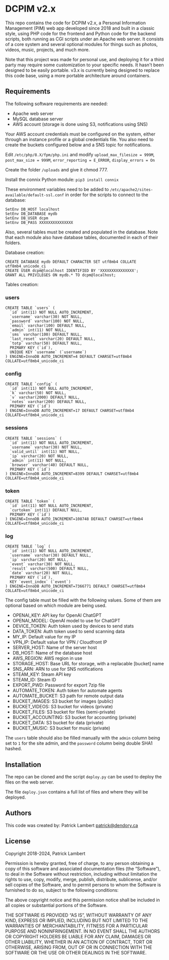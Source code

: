 # DCPIM v2.x

This repo contains the code for DCPIM v2.x, a Personal Information Management (PIM) web app developed since 2018 and built in a classic style, using PHP code for the frontend and Python code for the backend scripts, both running as CGI scripts under an Apache web server. It consists of a core system and several optional modules for things such as photos, videos, music, projects, and much more.

Note that this project was made for personal use, and deploying it for a third party may require some customization to your specific needs. It hasn't been designed to be easily portable. v3.x is currently being designed to replace this code base, using a more portable architecture around containers.


## Requirements

The following software requirements are needed:

* Apache web server
* MySQL database server
* AWS account (storage is done using S3, notifications using SNS)

Your AWS account credentials must be configured on the system, either through an instance profile or a global credentials file. You also need to create the buckets configured below and a SNS topic for notifications.

Edit `/etc/php/8.X/fpm/php.ini` and modify `upload_max_filesize = 999M`, `post_max_size = 999M`, `error_reporting = E_ERROR`, `display_errors = On`

Create the folder `/uploads` and give it chmod 777.

Install the connix Python module: `pip3 install connix`

These environment variables need to be added to `/etc/apache2/sites-available/default-ssl.conf` in order for the scripts to connect to the database:

```
SetEnv DB_HOST localhost
SetEnv DB_DATABASE mydb
SetEnv DB_USER dcpm
SetEnv DB_PASS XXXXXXXXXXXXXXX
```

Also, several tables must be created and populated in the database. Note that each module also have database tables, documented in each of their folders.

Database creation:
```
CREATE DATABASE mydb DEFAULT CHARACTER SET utf8mb4 COLLATE utf8mb4_unicode_ci
CREATE USER dcpm@localhost IDENTIFIED BY 'XXXXXXXXXXXXXXX';
GRANT ALL PRIVILEGES ON mydb.* TO dcpm@localhost;
```

Tables creation:
### users
```
CREATE TABLE `users` (
  `id` int(11) NOT NULL AUTO_INCREMENT,
  `username` varchar(30) NOT NULL,
  `password` varchar(100) NOT NULL,
  `email` varchar(100) DEFAULT NULL,
  `admin` int(11) NOT NULL,
  `sms` varchar(100) DEFAULT NULL,
  `last_reset` varchar(20) DEFAULT NULL,
  `totp` varchar(50) DEFAULT NULL,
  PRIMARY KEY (`id`),
  UNIQUE KEY `username` (`username`)
) ENGINE=InnoDB AUTO_INCREMENT=4 DEFAULT CHARSET=utf8mb4 COLLATE=utf8mb4_unicode_ci
```

### config
```
CREATE TABLE `config` (
  `id` int(11) NOT NULL AUTO_INCREMENT,
  `k` varchar(50) NOT NULL,
  `v` varchar(2000) DEFAULT NULL,
  `notes` varchar(200) DEFAULT NULL,
  PRIMARY KEY (`id`)
) ENGINE=InnoDB AUTO_INCREMENT=17 DEFAULT CHARSET=utf8mb4 COLLATE=utf8mb4_unicode_ci
```

### sessions
```
CREATE TABLE `sessions` (
  `id` int(11) NOT NULL AUTO_INCREMENT,
  `username` varchar(30) NOT NULL,
  `valid_until` int(11) NOT NULL,
  `ip` varchar(20) NOT NULL,
  `admin` int(11) NOT NULL,
  `browser` varchar(40) DEFAULT NULL,
  PRIMARY KEY (`id`)
) ENGINE=InnoDB AUTO_INCREMENT=8399 DEFAULT CHARSET=utf8mb4 COLLATE=utf8mb4_unicode_ci
```

### token
```
CREATE TABLE `token` (
  `id` int(11) NOT NULL AUTO_INCREMENT,
  `curtoken` int(11) DEFAULT NULL,
  PRIMARY KEY (`id`)
) ENGINE=InnoDB AUTO_INCREMENT=108748 DEFAULT CHARSET=utf8mb4 COLLATE=utf8mb4_unicode_ci
```

### log
```
CREATE TABLE `log` (
  `id` int(11) NOT NULL AUTO_INCREMENT,
  `username` varchar(30) DEFAULT NULL,
  `ip` varchar(20) NOT NULL,
  `event` varchar(30) NOT NULL,
  `result` varchar(500) DEFAULT NULL,
  `date` varchar(20) NOT NULL,
  PRIMARY KEY (`id`),
  KEY `event_index` (`event`)
) ENGINE=InnoDB AUTO_INCREMENT=7366771 DEFAULT CHARSET=utf8mb4 COLLATE=utf8mb4_unicode_ci
```

The config table must be filled with the following values. Some of them are optional based on which module are being used.

* OPENAI_KEY: API key for OpenAI ChatGPT
* OPENAI_MODEL: OpenAI model to use for ChatGPT
* DEVICE_TOKEN: Auth token used by devices to send stats
* DATA_TOKEN: Auth token used to send scanning data
* MY_IP: Default value for my IP
* VPN_IP: Default value for VPN / Cloudfront IP
* SERVER_HOST: Name of the server host
* DB_HOST: Name of the database host
* AWS_REGION: AWS region in use
* STORAGE_HOST: Base URL for storage, with a replacable [bucket] name
* SNS_ARN: ARN to use for SNS notifications
* STEAM_KEY: Steam API key
* STEAM_ID: Steam ID
* EXPORT_PWD: Password for export 7zip file
* AUTOMATE_TOKEN: Auth token for automate agents
* AUTOMATE_BUCKET: S3 path for remote output data
* BUCKET_IMAGES: S3 bucket for images (public)
* BUCKET_VIDEOS: S3 bucket for videos (private)
* BUCKET_FILES: S3 bucket for files (semi-private)
* BUCKET_ACCOUNTING: S3 bucket for accounting (private)
* BUCKET_DATA: S3 bucket for data (private)
* BUCKET_MUSIC: S3 bucket for music (private)

The `users` table should also be filled manually with the `admin` column being set to `1` for the site admin, and the `password` column being double SHA1 hashed.


## Installation

The repo can be cloned and the script `deploy.py` can be used to deploy the files on the web server.

The file `deploy.json` contains a full list of files and where they will be deployed.


## Authors

This code was created by: Patrick Lambert patrick@dendory.ca


## License

Copyright 2018-2024, Patrick Lambert

Permission is hereby granted, free of charge, to any person obtaining a copy of this software and associated documentation files (the “Software”), to deal in the Software without restriction, including without limitation the rights to use, copy, modify, merge, publish, distribute, sublicense, and/or sell copies of the Software, and to permit persons to whom the Software is furnished to do so, subject to the following conditions:

The above copyright notice and this permission notice shall be included in all copies or substantial portions of the Software.

THE SOFTWARE IS PROVIDED “AS IS”, WITHOUT WARRANTY OF ANY KIND, EXPRESS OR IMPLIED, INCLUDING BUT NOT LIMITED TO THE WARRANTIES OF MERCHANTABILITY, FITNESS FOR A PARTICULAR PURPOSE AND NONINFRINGEMENT. IN NO EVENT SHALL THE AUTHORS OR COPYRIGHT HOLDERS BE LIABLE FOR ANY CLAIM, DAMAGES OR OTHER LIABILITY, WHETHER IN AN ACTION OF CONTRACT, TORT OR OTHERWISE, ARISING FROM, OUT OF OR IN CONNECTION WITH THE SOFTWARE OR THE USE OR OTHER DEALINGS IN THE SOFTWARE.

